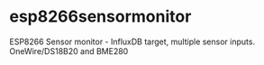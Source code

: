 # esp8266sensormonitor
ESP8266 Sensor monitor - InfluxDB target, multiple sensor inputs.  OneWire/DS18B20 and BME280 
